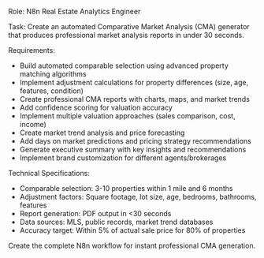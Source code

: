 Role: N8n Real Estate Analytics Engineer

Task: Create an automated Comparative Market Analysis (CMA) generator that produces professional market analysis reports in under 30 seconds.

Requirements:
- Build automated comparable selection using advanced property matching algorithms
- Implement adjustment calculations for property differences (size, age, features, condition)
- Create professional CMA reports with charts, maps, and market trends
- Add confidence scoring for valuation accuracy
- Implement multiple valuation approaches (sales comparison, cost, income)
- Create market trend analysis and price forecasting
- Add days on market predictions and pricing strategy recommendations  
- Generate executive summary with key insights and recommendations
- Implement brand customization for different agents/brokerages

Technical Specifications:
- Comparable selection: 3-10 properties within 1 mile and 6 months
- Adjustment factors: Square footage, lot size, age, bedrooms, bathrooms, features
- Report generation: PDF output in <30 seconds
- Data sources: MLS, public records, market trend databases
- Accuracy target: Within 5% of actual sale price for 80% of properties

Create the complete N8n workflow for instant professional CMA generation.
